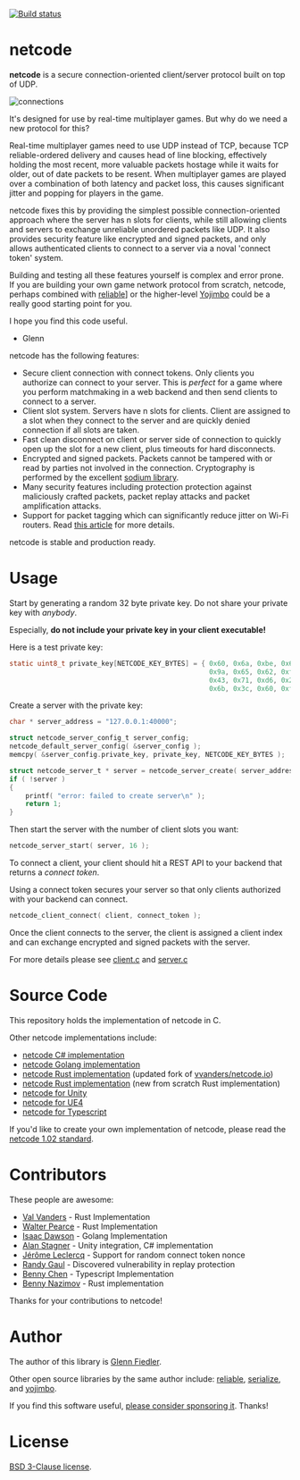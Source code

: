 [![Build status](https://github.com/networkprotocol/netcode/workflows/CI/badge.svg)](https://github.com/networkprotocol/netcode/actions?query=workflow%3ACI)

# netcode

**netcode** is a secure connection-oriented client/server protocol built on top of UDP. 

![connections](https://github.com/user-attachments/assets/5c7e0c9b-17b6-4e84-a57b-13bdb55a9978)

It's designed for use by real-time multiplayer games. But why do we need a new protocol for this?

Real-time multiplayer games need to use UDP instead of TCP, because TCP reliable-ordered delivery and causes head of line blocking, effectively holding the most recent, more valuable packets hostage while it waits for older, out of date packets to be resent. When multiplayer games are played over a combination of both latency and packet loss, this causes significant jitter and popping for players in the game.

netcode fixes this by providing the simplest possible connection-oriented approach where the server has n slots for clients, while still allowing clients and servers to exchange unreliable unordered packets like UDP. It also provides security feature like encrypted and signed packets, and only allows authenticated clients to connect to a server via a noval 'connect token' system.

Building and testing all these features yourself is complex and error prone. If you are building your own game network protocol from scratch, netcode, perhaps combined with [reliable](https://github.com/mas-bandwidth/reliable)] or the higher-level [Yojimbo](https://github.com/mas-bandwidth/yojimbo) could be a really good starting point for you.

I hope you find this code useful.

- Glenn

netcode has the following features:

* Secure client connection with connect tokens. Only clients you authorize can connect to your server. This is _perfect_ for a game where you perform matchmaking in a web backend and then send clients to connect to a server.
* Client slot system. Servers have n slots for clients. Client are assigned to a slot when they connect to the server and are quickly denied connection if all slots are taken.
* Fast clean disconnect on client or server side of connection to quickly open up the slot for a new client, plus timeouts for hard disconnects.
* Encrypted and signed packets. Packets cannot be tampered with or read by parties not involved in the connection. Cryptography is performed by the excellent [sodium library](https://libsodium.gitbook.io/doc).
* Many security features including protection protection against maliciously crafted packets, packet replay attacks and packet amplification attacks.
* Support for packet tagging which can significantly reduce jitter on Wi-Fi routers. Read [this article](https://learn.microsoft.com/en-us/gaming/gdk/_content/gc/networking/overviews/qos-packet-tagging) for more details.

netcode is stable and production ready.

# Usage

Start by generating a random 32 byte private key. Do not share your private key with _anybody_. 

Especially, **do not include your private key in your client executable!**

Here is a test private key:

```c
static uint8_t private_key[NETCODE_KEY_BYTES] = { 0x60, 0x6a, 0xbe, 0x6e, 0xc9, 0x19, 0x10, 0xea, 
                                                  0x9a, 0x65, 0x62, 0xf6, 0x6f, 0x2b, 0x30, 0xe4, 
                                                  0x43, 0x71, 0xd6, 0x2c, 0xd1, 0x99, 0x27, 0x26,
                                                  0x6b, 0x3c, 0x60, 0xf4, 0xb7, 0x15, 0xab, 0xa1 };
```

Create a server with the private key:

```c
char * server_address = "127.0.0.1:40000";

struct netcode_server_config_t server_config;
netcode_default_server_config( &server_config );
memcpy( &server_config.private_key, private_key, NETCODE_KEY_BYTES );

struct netcode_server_t * server = netcode_server_create( server_address, &server_config, time );
if ( !server )
{
    printf( "error: failed to create server\n" );
    return 1;
}
```

Then start the server with the number of client slots you want:

```c
netcode_server_start( server, 16 );
```

To connect a client, your client should hit a REST API to your backend that returns a _connect token_.

Using a connect token secures your server so that only clients authorized with your backend can connect.

```c
netcode_client_connect( client, connect_token );
```

Once the client connects to the server, the client is assigned a client index and can exchange encrypted and signed packets with the server.

For more details please see [client.c](client.c) and [server.c](server.c)

# Source Code

This repository holds the implementation of netcode in C.

Other netcode implementations include:

* [netcode C# implementation](https://github.com/KillaMaaki/Netcode.IO.NET)
* [netcode Golang implementation](https://github.com/wirepair/netcode)
* [netcode Rust implementation](https://github.com/jaynus/netcode.io) (updated fork of [vvanders/netcode.io](https://github.com/vvanders/netcode.io))
* [netcode Rust implementation](https://github.com/benny-n/netcode) (new from scratch Rust implementation)
* [netcode for Unity](https://github.com/KillaMaaki/Unity-Netcode.IO)
* [netcode for UE4](https://github.com/RedpointGames/netcode.io-UE4)
* [netcode for Typescript](https://github.com/bennychen/netcode.io-typescript)

If you'd like to create your own implementation of netcode, please read the [netcode 1.02 standard](STANDARD.md).

# Contributors

These people are awesome:

* [Val Vanders](https://github.com/vvanders) - Rust Implementation
* [Walter Pearce](https://github.com/jaynus) - Rust Implementation
* [Isaac Dawson](https://github.com/wirepair) - Golang Implementation
* [Alan Stagner](https://github.com/KillaMaaki) - Unity integration, C# implementation
* [Jérôme Leclercq](https://github.com/SirLynix) - Support for random connect token nonce
* [Randy Gaul](https://github.com/RandyGaul) - Discovered vulnerability in replay protection
* [Benny Chen](https://github.com/bennychen) - Typescript Implementation
* [Benny Nazimov](https://github.com/benny-n) - Rust implementation

Thanks for your contributions to netcode!

# Author

The author of this library is [Glenn Fiedler](https://www.linkedin.com/in/glenn-fiedler-11b735302/).

Other open source libraries by the same author include: [reliable](https://github.com/mas-bandwidth/reliable), [serialize](https://github.com/mas-bandwidth/serialize), and [yojimbo](https://github.com/mas-bandwidth/yojimbo).

If you find this software useful, [please consider sponsoring it](https://github.com/sponsors/mas-bandwidth). Thanks!

# License

[BSD 3-Clause license](https://opensource.org/licenses/BSD-3-Clause).
